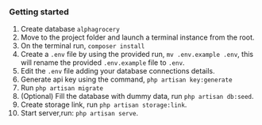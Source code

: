 ### Getting started

1. Create database `alphagrocery`
2. Move to the project folder and launch a terminal instance from the root.
3. On the terminal run, `composer install`
4. Create a `.env` file by using the provided run, `mv .env.example .env`, this will rename the provided `.env.example` file to `.env`.
5. Edit the `.env` file adding your database connections details.
6. Generate api key using the command, `php artisan key:generate`
7. Run `php artisan migrate`
8. (Optional) Fill the database with dummy data, run `php artisan db:seed`.
9. Create storage link, run `php artisan storage:link`.
10. Start server,run: `php artisan serve`.
